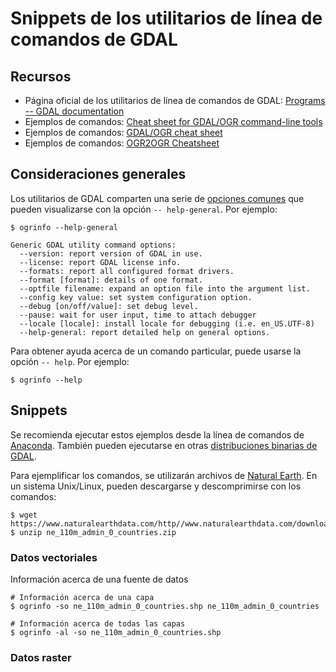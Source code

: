 # Snippets de los utilitarios de línea de comandos de GDAL

## Recursos
* Página oficial de los utilitarios de línea de comandos de GDAL: [Programs -- GDAL documentation](https://gdal.org/programs/)
* Ejemplos de comandos: [Cheat sheet for GDAL/OGR command-line tools](https://github.com/dwtkns/gdal-cheat-sheet)
* Ejemplos de comandos: [GDAL/OGR cheat sheet](https://github.com/glw/gdalcheatsheet)
* Ejemplos de comandos: [OGR2OGR Cheatsheet](https://www.bostongis.com/PrinterFriendly.aspx?content_name=ogr_cheatsheet)

## Consideraciones generales
Los utilitarios de GDAL comparten una serie de [opciones comunes](https://gdal.org/programs/raster_common_options.html#raster-common-options) que pueden visualizarse con la opción `-- help-general`. Por ejemplo:
```terminal
$ ogrinfo --help-general
```
```terminal
Generic GDAL utility command options:
  --version: report version of GDAL in use.
  --license: report GDAL license info.
  --formats: report all configured format drivers.
  --format [format]: details of one format.
  --optfile filename: expand an option file into the argument list.
  --config key value: set system configuration option.
  --debug [on/off/value]: set debug level.
  --pause: wait for user input, time to attach debugger
  --locale [locale]: install locale for debugging (i.e. en_US.UTF-8)
  --help-general: report detailed help on general options.
  ```
  
Para obtener ayuda acerca de un comando particular, puede usarse la opción `-- help`. Por ejemplo:
```terminal
$ ogrinfo --help
```

## Snippets
Se recomienda ejecutar estos ejemplos desde la línea de comandos de [Anaconda](https://www.anaconda.com/). También pueden ejecutarse en otras [distribuciones binarias de GDAL](https://gdal.org/download.html#binaries).

Para ejemplificar los comandos, se utilizarán archivos de [Natural Earth](https://www.naturalearthdata.com/). En un sistema Unix/Linux, pueden descargarse y descomprimirse con los comandos:

```terminal
$ wget https://www.naturalearthdata.com/http//www.naturalearthdata.com/download/110m/cultural/ne_110m_admin_0_countries.zip
$ unzip ne_110m_admin_0_countries.zip
```

### Datos vectoriales
Información acerca de una fuente de datos
```terminal
# Información acerca de una capa
$ ogrinfo -so ne_110m_admin_0_countries.shp ne_110m_admin_0_countries

# Información acerca de todas las capas
$ ogrinfo -al -so ne_110m_admin_0_countries.shp
```

### Datos raster
